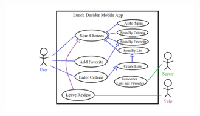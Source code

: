 <img src="https://github.com/ACHarrison32/Software-Engineering---Lunch-Decider-App/blob/main/Documentation/Use_Case_Diagram/Use%20Case%20Diagram.png" width="500">
